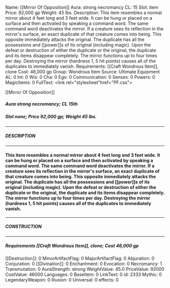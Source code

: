 Name: [[Mirror Of Opposition]]
Aura: strong necromancy
CL: 15
Slot: item
Price: 92,000 gp
Weight: 45 lbs.
Description: This item resembles a normal mirror about 4 feet long and 3 feet wide. It can be hung or placed on a surface and then activated by speaking a command word. The same command word deactivates the mirror. If a creature sees its reflection in the mirror's surface, an exact duplicate of that creature comes into being. This opposite immediately attacks the original. The duplicate has all the possessions and [[power]]s of its original (including magic). Upon the defeat or destruction of either the duplicate or the original, the duplicate and its items disappear completely. The mirror functions up to four times per day. Destroying the mirror (hardness 1, 5 hit points) causes all of the duplicates to immediately vanish.
Requirements: [[Craft Wondrous Item]], clone
Cost: 46,000 gp
Group: Wondrous Item
Source: Ultimate Equipment
AL: 0
Int: 0
Wis: 0
Cha: 0
Ego: 0
Communication: 0
Senses: 0
Powers: 0
MagicItems: 0
FullText: <link rel="stylesheet"href="PF.css"><div class="heading"><p class="alignleft">[[Mirror Of Opposition]]</p><div style="clear: both;"></div></div><div><h5><b>Aura </b>strong necromancy; <b>CL </b>15th</h5><h5><b>Slot </b>none; <b>Price </b>92,000 gp; <b>Weight </b>45 lbs.</h5></div><hr/><div><h5><b>DESCRIPTION</b></h5></div><hr/><div><h4><p>This item resembles a normal mirror about 4 feet long and 3 feet wide. It can be hung or placed on a surface and then activated by speaking a command word. The same command word deactivates the mirror. If a creature sees its reflection in the mirror's surface, an exact duplicate of that creature comes into being. This opposite immediately attacks the original. The duplicate has all the possessions and [[power]]s of its original (including magic). Upon the defeat or destruction of either the duplicate or the original, the duplicate and its items disappear completely. The mirror functions up to four times per day. Destroying the mirror (hardness 1, 5 hit points) causes all of the duplicates to immediately vanish.</p></h4></div><hr/><div><h5><b>CONSTRUCTION</b></h5></div><hr/><div><h5><b>Requirements </b>[[Craft Wondrous Item]], <i>clone</i>; <b>Cost </b>46,000 gp</h5></div>
[[Destruction]]: 0
MinorArtifactFlag: 0
MajorArtifactFlag: 0
Abjuration: 0
Conjuration: 0
[[Divination]]: 0
Enchantment: 0
Evocation: 0
Necromancy: 1
Transmutation: 0
AuraStrength: strong
WeightValue: 45.0
PriceValue: 92000
CostValue: 46000
Languages: 0
BaseItem: 0
LinkText: 0
id: 2333
Mythic: 0
LegendaryWeapon: 0
Illusion: 0
Universal: 0
effects: 0
